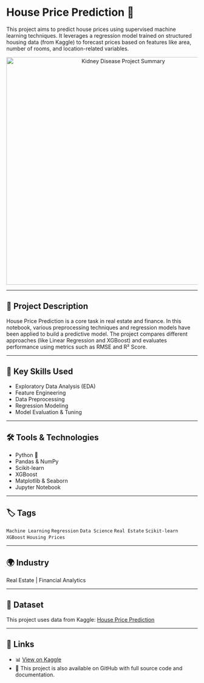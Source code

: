 # House Price Prediction 🏡

This project aims to predict house prices using supervised machine learning techniques. It leverages a regression model trained on structured housing data (from Kaggle) to forecast prices based on features like area, number of rooms, and location-related variables.

<p align="center">
  <img src="Images/photo.png" alt="Kidney Disease Project Summary" width="600"/>
</p>

---

## 📌 Project Description

House Price Prediction is a core task in real estate and finance. In this notebook, various preprocessing techniques and regression models have been applied to build a predictive model. The project compares different approaches (like Linear Regression and XGBoost) and evaluates performance using metrics such as RMSE and R² Score.

---

## 🧠 Key Skills Used

- Exploratory Data Analysis (EDA)
- Feature Engineering
- Data Preprocessing
- Regression Modeling
- Model Evaluation & Tuning

---

## 🛠 Tools & Technologies

- Python 🐍
- Pandas & NumPy
- Scikit-learn
- XGBoost
- Matplotlib & Seaborn
- Jupyter Notebook

---

## 🏷 Tags

`Machine Learning` `Regression` `Data Science` `Real Estate` `Scikit-learn` `XGBoost` `Housing Prices`

---

## 🌍 Industry

Real Estate | Financial Analytics

---

## 📁 Dataset

This project uses data from Kaggle: [House Price Prediction](https://www.kaggle.com/datasets/shivachandel/kc-house-data)

---

## 🔗 Links

- 📊 [View on Kaggle](https://www.kaggle.com/code/aliamrali/house-price-prediction)
- 🧾 This project is also available on GitHub with full source code and documentation.
